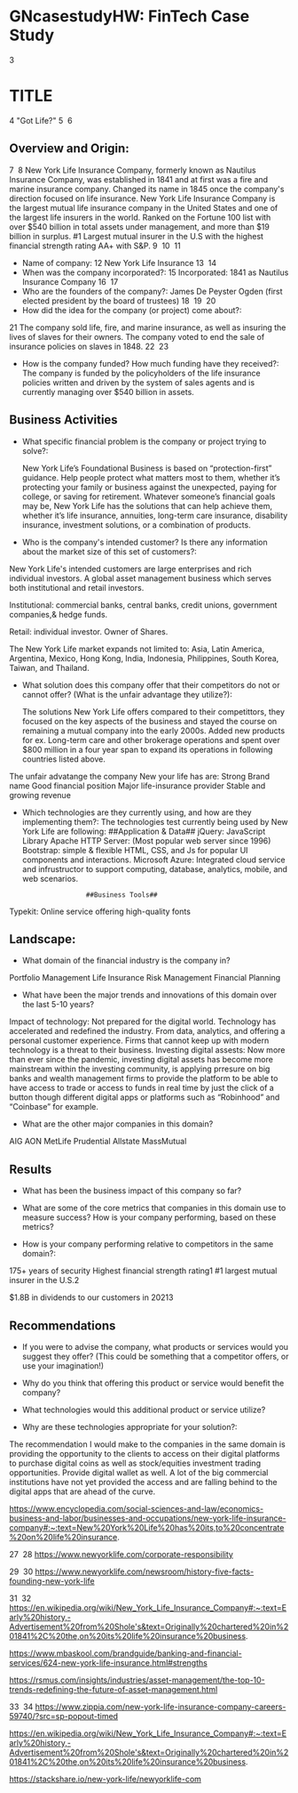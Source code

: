# GNcasestudyHW: FinTech Case Study

 
3
# TITLE
4
"Got Life?"
5
​
6
## Overview and Origin:
7
​
8
New York Life Insurance Company, formerly known as Nautilus Insurance Company, was established in 1841 and at first was a fire and marine insurance company. Changed its name in 1845 once the company's direction focused on life insurance. New York Life Insurance Company is the largest mutual life insurance company in the United States and one of the largest life insurers in the world. Ranked on the Fortune 100 list with over $540 billion in total assets under management, and more than $19 billion in surplus. #1 Largest mutual insurer in the U.S with the highest financial strength rating AA+ with S&P.
9
​
10
​
11
* Name of company:
12
New York Life Insurance
13
​
14
* When was the company incorporated?:
15
 Incorporated: 1841 as Nautilus Insurance Company
16
​
17
* Who are the founders of the company?:
  James De Peyster Ogden (first elected president by the board of trustees)
18
​
19
​
20
* How did the idea for the company (or project) come about?:
 
21
 The company sold life, fire, and marine insurance, as well as insuring the lives of slaves for their owners. The company voted to end the sale of insurance policies on slaves in 1848.
22
​
23
* How is the company funded? How much funding have they received?:
  The company is funded by the policyholders of the life insurance policies written and driven by the system of sales agents and is currently managing over $540 billion in assets.
 
 
## Business Activities
 
* What specific financial problem is the company or project trying to solve?:
 
   New York Life’s Foundational Business is based on “protection-first” guidance. Help people protect what matters most to them, whether it’s protecting your
family or business against the unexpected, paying for college, or saving for retirement. Whatever someone’s financial goals may be, New York Life has the solutions
that can help achieve them, whether it’s life insurance, annuities, long-term care insurance, disability insurance, investment solutions, or a combination
of products.
 
 
* Who is the company's intended customer?  Is there any information about the market size of this set of customers?:
  
New York Life's intended customers are large enterprises and rich individual investors. A  global asset management business which serves both institutional and retail investors.
 
Institutional: commercial banks, central banks, credit unions, government companies,& hedge funds.
 
Retail: individual investor. Owner of Shares.
  
The New York Life market expands not limited to: Asia, Latin America, Argentina, Mexico, Hong Kong, India, Indonesia, Philippines, South Korea, Taiwan, and Thailand.
 
* What solution does this company offer that their competitors do not or cannot offer? (What is the unfair advantage they utilize?):
 
	The solutions New York Life offers compared to their competittors, they focused on the key aspects of the business and stayed the course on remaining a mutual company into the early 2000s. Added new products for ex. Long-term care and other brokerage operations and spent over $800 million in a four year span to expand its operations in following countries listed above.  
 
The unfair advatange the company New your life has are:
Strong Brand name
Good financial position
Major life-insurance provider
Stable and growing revenue
 
* Which technologies are they currently using, and how are they implementing them?:
The technologies test currently being used by New York Life are following:
                     ##Application & Data##
jQuery: JavaScript Library
Apache HTTP Server: (Most popular web server since 1996)
Bootstrap: simple & flexible HTML, CSS, and Js for popular UI components and interactions.
Microsoft Azure:  Integrated cloud service and infrustructor to support computing, database, analytics, mobile, and web scenarios.
 
                      ##Business Tools##
Typekit:  Online service offering high-quality fonts
 
## Landscape:
 
* What domain of the financial industry is the company in?
 
Portfolio Management
Life Insurance
Risk Management
Financial Planning  
 
* What have been the major trends and innovations of this domain over the last 5-10 years?
 
Impact of technology: Not prepared for the digital world. Technology has accelerated and redefined the industry. From data, analytics, and offering a personal customer experience. Firms that cannot keep up with modern technology is a threat to their business.
Investing digital assests: Now more than ever since the pandemic, investing digital assets has become more mainstream within the investing community, is applying prresure on big banks and wealth management firms to provide the platform to be able to have access to trade or access to funds in real time by just the click of a button though different digital apps or platforms such as “Robinhood” and “Coinbase” for example.  
 
* What are the other major companies in this domain?
 
AIG
AON
MetLife
Prudential
Allstate
MassMutual 
 
## Results
 
* What has been the business impact of this company so far?
 
* What are some of the core metrics that companies in this domain use to measure success? How is your company performing, based on these metrics?
 
* How is your company performing relative to competitors in the same domain?:
 
 
175+
years of security
Highest
financial strength rating1
#1
largest mutual insurer in
the U.S.2 
 
$1.8B
in dividends to our
customers in 20213
 
## Recommendations
 
* If you were to advise the company, what products or services would you suggest they offer? (This could be something that a competitor offers, or use your imagination!)
 
* Why do you think that offering this product or service would benefit the company?
 
* What technologies would this additional product or service utilize?
 
* Why are these technologies appropriate for your solution?:
 
The recommendation I would make to the companies in the same domain is providing the opportunity to the clients to access on their  digital platforms to purchase digital coins as well as stock/equities investment trading opportunities. Provide digital wallet as well. A lot of the big commercial institutions have not yet provided the access and are falling behind to the digital apps that are ahead of the curve.
 
 
 
https://www.encyclopedia.com/social-sciences-and-law/economics-business-and-labor/businesses-and-occupations/new-york-life-insurance-company#:~:text=New%20York%20Life%20has%20its,to%20concentrate%20on%20life%20insurance.
 
27
​
28
https://www.newyorklife.com/corporate-responsibility
 
29
​
30
https://www.newyorklife.com/newsroom/history-five-facts-founding-new-york-life
 
31
​
32
https://en.wikipedia.org/wiki/New_York_Life_Insurance_Company#:~:text=Early%20history,-Advertisement%20from%20Shole's&text=Originally%20chartered%20in%201841%2C%20the,on%20its%20life%20insurance%20business.
 
https://www.mbaskool.com/brandguide/banking-and-financial-services/624-new-york-life-insurance.html#strengths
 
https://rsmus.com/insights/industries/asset-management/the-top-10-trends-redefining-the-future-of-asset-management.html
 
33
​
34
https://www.zippia.com/new-york-life-insurance-company-careers-59740/?src=sp-popout-timed
 
https://en.wikipedia.org/wiki/New_York_Life_Insurance_Company#:~:text=Early%20history,-Advertisement%20from%20Shole's&text=Originally%20chartered%20in%201841%2C%20the,on%20its%20life%20insurance%20business.
 
https://stackshare.io/new-york-life/newyorklife-com
